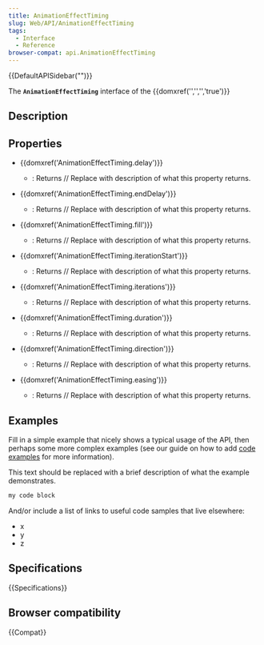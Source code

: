```yaml
---
title: AnimationEffectTiming
slug: Web/API/AnimationEffectTiming
tags:
  - Interface
  - Reference
browser-compat: api.AnimationEffectTiming
---
```

{{DefaultAPISidebar("")}}

The **`AnimationEffectTiming`** interface of the {{domxref('','','','true')}} 

## Description

 

## Properties

- {{domxref('AnimationEffectTiming.delay')}}
  - : Returns // Replace with description of what this property returns.

- {{domxref('AnimationEffectTiming.endDelay')}}
  - : Returns // Replace with description of what this property returns.

- {{domxref('AnimationEffectTiming.fill')}}
  - : Returns // Replace with description of what this property returns.

- {{domxref('AnimationEffectTiming.iterationStart')}}
  - : Returns // Replace with description of what this property returns.

- {{domxref('AnimationEffectTiming.iterations')}}
  - : Returns // Replace with description of what this property returns.

- {{domxref('AnimationEffectTiming.duration')}}
  - : Returns // Replace with description of what this property returns.

- {{domxref('AnimationEffectTiming.direction')}}
  - : Returns // Replace with description of what this property returns.

- {{domxref('AnimationEffectTiming.easing')}}
  - : Returns // Replace with description of what this property returns.





## Examples

Fill in a simple example that nicely shows a typical usage of the API, then perhaps some more complex examples (see our guide on how to add [code examples](/en-US/docs/MDN/Contribute/Structures/Code_examples) for more information).

This text should be replaced with a brief description of what the example demonstrates.

```js
my code block
```

And/or include a list of links to useful code samples that live elsewhere:

*   x
*   y
*   z

## Specifications

{{Specifications}}

## Browser compatibility

{{Compat}}

